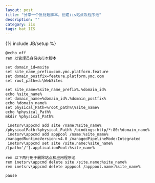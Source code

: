 ```yaml
---
layout: post
title: "分享一个批处理脚本，创建iis站点及程序池"
description: ""
category: iis
tags: bat IIS
---
```

{% include JB/setup %}

    @echo off
    rem 以管理员身份执行本脚本

    set domain_id=msite
    set site_name_prefix=com.ymc.platform.feature
    set domain_postfix=feature.platform.ymc.com
    set root_path=d:\WebSites

    set site_name=%site_name_prefix%.%domain_id%
    echo %site_name%
    set domain_name=%domain_id%.%domain_postfix%
    echo %domain_name%
    set physical_Path=%root_path%\%site_name%
    echo %physical_Path%
    mkdir %physical_Path%

     inetsrv\appcmd add site /name:%site_name% /physicalPath:%physical_Path% /bindings:http/*:80:%domain_name%
     inetsrv\appcmd add apppool /name:%site_name% /managedRuntimeVersion:v4.0 /managedPipelineMode:Integrated
     inetsrv\appcmd set site /site.name:%site_name% /[path='/'].applicationPool:%site_name%

    rem 以下两行用于删除站点和应用程序池
    rem inetsrv\appcmd delete site /site.name:%site_name%
    rem inetsrv\appcmd delete apppool /apppool.name:%site_name%

    pause

